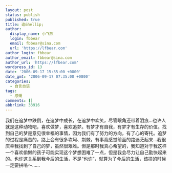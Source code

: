 ```yaml
---
layout: post
status: publish
published: true
title: 追&hellip;
author:
  display_name: 小飞熊
  login: fbbear
  email: fbbear@sina.com
  url: 'https://lfbear.com'
author_login: fbbear
author_email: fbbear@sina.com
author_url: 'https://lfbear.com'
wordpress_id: 13
date: '2006-09-17 15:35:00 +0800'
date_gmt: '2006-09-17 07:35:00 +0800'
categories:
  - 自言自语
tags:
  - 感慨
comments: []
abbrlink: 33916
---
```

<p>我们在追梦中跌倒，在追梦中成长，在追梦中欢笑，尽管眼角还带着泪痕&hellip;也许人就是这种动物吧，喜欢做梦，喜欢追梦。有梦才有自我，有梦才有生存的价值。找到自己的梦是意见很幸福的事情，因为我们有了努力的方向，有了心的寄托。追梦的过程是痛苦的，路上会有很多坎坷、荆棘，有事竟感觉前面的路迷茫起来&hellip;我很庆幸我找到了自己的梦，虽然很艰难。但是那时我真心希望的，我知道对于我这样一个喜欢偷懒的孩子可能实现这个梦想困难了一点，但是我会尽力让自己勤快起来的。也许这关系到我今后的生活，不是&ldquo;也许&rdquo;，就算为了今后的生活，该拼的时候一定要拼咯～&hellip;&hellip;</p>
